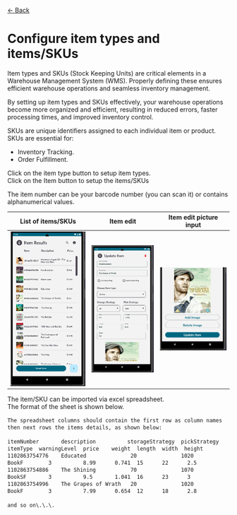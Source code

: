 [← Back](miniWMSConfiguration.md)

# Configure item types and items/SKUs

Item types and SKUs (Stock Keeping Units) are critical elements in a Warehouse Management System (WMS). Properly defining these ensures efficient warehouse operations and seamless inventory management.

By setting up item types and SKUs effectively, your warehouse operations become more organized and efficient, resulting in reduced errors, faster processing times, and improved inventory control.

SKUs are unique identifiers assigned to each individual item or product. SKUs are essential for:

- Inventory Tracking.
- Order Fulfillment.
  
Click on the item type button to setup item types.  
Click on the Item button to setup the items/SKUs

The item number can be your barcode number (you can scan it) or contains alphanumerical values.

| List of items/SKUs | Item edit | Item edit picture input |
| ------------ | ----------- | ----------- |
| ![Step 1](asset/itemList.png) |  ![Step 2](asset/itemEdit.png) | ![Step 2](asset/itemEdit1.png)|


The item/SKU can be imported via excel spreadsheet.  
The format of the sheet is shown below.

```
The spreadsheet columns should contain the first row as column names then next rows the items details, as shown below:

itemNumber       description          storageStrategy  pickStrategy  itemType  warningLevel  price    weight  length  width  height
1102863754776    Educated              20              1020          BookF        3          8.99      0.741  15      22      2.5
1102863754886    The Shining           70              1070          BookSF       3          9.5       1.041  16      23      3
1102863754996    The Grapes of Wrath   20              1020          BookF        3          7.99      0.654  12      18      2.8

and so on\.\.\.

```
